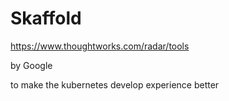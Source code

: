 # Skaffold

https://www.thoughtworks.com/radar/tools

by Google

to make the kubernetes develop experience better






